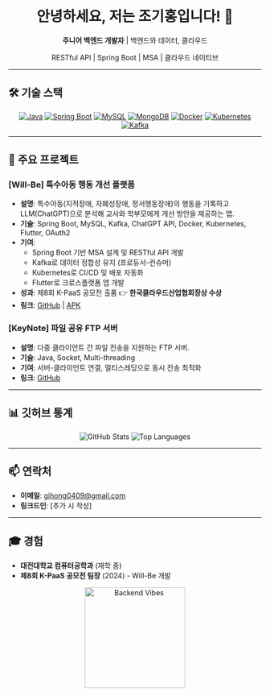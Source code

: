 
<h1 align="center">안녕하세요, 저는 조기홍입니다! 👋</h1>
<p align="center"><strong>주니어 백엔드 개발자</strong> | 백엔드와 데이터, 클라우드</p>
<p align="center">RESTful API | Spring Boot | MSA | 클라우드 네이티브</p>

---

## 🛠️ 기술 스택
<p align="center">
  <a href="https://www.java.com/" target="_blank"><img src="https://img.shields.io/badge/Java-007396?style=flat-square&logo=java&logoColor=white" alt="Java"></a>
  <a href="https://spring.io/projects/spring-boot" target="_blank"><img src="https://img.shields.io/badge/Spring%20Boot-6DB33F?style=flat-square&logo=springboot&logoColor=white" alt="Spring Boot"></a>
  <a href="https://www.mysql.com/" target="_blank"><img src="https://img.shields.io/badge/MySQL-4479A1?style=flat-square&logo=mysql&logoColor=white" alt="MySQL"></a>
  <a href="https://www.mongodb.com/" target="_blank"><img src="https://img.shields.io/badge/MongoDB-47A248?style=flat-square&logo=mongodb&logoColor=white" alt="MongoDB"></a>
  <a href="https://www.docker.com/" target="_blank"><img src="https://img.shields.io/badge/Docker-2496ED?style=flat-square&logo=docker&logoColor=white" alt="Docker"></a>
  <a href="https://kubernetes.io/" target="_blank"><img src="https://img.shields.io/badge/Kubernetes-326CE5?style=flat-square&logo=kubernetes&logoColor=white" alt="Kubernetes"></a>
  <a href="https://kafka.apache.org/" target="_blank"><img src="https://img.shields.io/badge/Kafka-231F20?style=flat-square&logo=apachekafka&logoColor=white" alt="Kafka"></a>
</p>

---

## 🚀 주요 프로젝트

### **[Will-Be] 특수아동 행동 개선 플랫폼**
- **설명**: 특수아동(지적장애, 자폐성장애, 정서행동장애)의 행동을 기록하고 LLM(ChatGPT)으로 분석해 교사와 학부모에게 개선 방안을 제공하는 앱.  
- **기술**: Spring Boot, MySQL, Kafka, ChatGPT API, Docker, Kubernetes, Flutter, OAuth2  
- **기여**:  
  - Spring Boot 기반 MSA 설계 및 RESTful API 개발  
  - Kafka로 데이터 정합성 유지 (프로듀서-컨슈머)  
  - Kubernetes로 CI/CD 및 배포 자동화  
  - Flutter로 크로스플랫폼 앱 개발  
- **성과**: 제8회 K-PaaS 공모전 출품 👉 **한국클라우드산업협회장상 수상**  
- **링크**: [GitHub](https://github.com/gihongjo/TeamA) | [APK](https://drive.google.com/file/d/1LQ47RjRqX73JRwM--bDuj_z_4ilDkj1X/view?usp=drive_link)

### **[KeyNote] 파일 공유 FTP 서버**
- **설명**: 다중 클라이언트 간 파일 전송을 지원하는 FTP 서버.  
- **기술**: Java, Socket, Multi-threading  
- **기여**: 서버-클라이언트 연결, 멀티스레딩으로 동시 전송 최적화  
- **링크**: [GitHub](https://github.com/onezero-dju/2024-UCD_FTP_SERVER/tree/master)

---

## 📊 깃허브 통계
<p align="center">
  <img src="https://github-readme-stats.vercel.app/api?username=gihongjo&show_icons=true&theme=radical" alt="GitHub Stats">
  <img src="https://github-readme-stats.vercel.app/api/top-langs/?username=gihongjo&layout=compact&theme=radical" alt="Top Languages">
</p>

---

## 📫 연락처
- **이메일**: [gihong0409@gmail.com](mailto:gihong0409@gmail.com)  
- **링크드인**: [추가 시 작성]  

---

## 🎓 경험
- **대전대학교 컴퓨터공학과** (재학 중)  
- **제8회 K-PaaS 공모전 팀장** (2024) - Will-Be 개발  

<p align="center">
  <img src="https://media.giphy.com/media/xT1R9Z13dMqsATLrxe/giphy.gif" alt="Backend Vibes" width="200">
</p>
